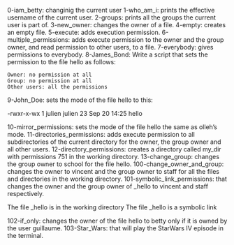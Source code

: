 0-iam_betty: changinig the current user
1-who_am_i: prints the effective username of the current user.
2-groups: prints all the groups the current user is part of.
3-new_owner: changes the owner of a file.
4-empty: creates an empty file.
5-execute: adds execution permission.
6-multiple_permissions:  adds execute permission to the owner and the group owner, and read permission to other users, to a file.
7-everybody: gives permissions to everybody.
8-James_Bond: Write a script that sets the permission to the file hello as follows:

    Owner: no permission at all
    Group: no permission at all
    Other users: all the permissions
9-John_Doe: sets the mode of the file hello to this:

-rwxr-x-wx 1 julien julien 23 Sep 20 14:25 hello

10-mirror_permissions: sets the mode of the file hello the same as olleh’s mode.
11-directories_permissions: adds execute permission to all subdirectories of the current directory for the owner, the group owner and all other users.
12-directory_permissions: creates a directory called my_dir with permissions 751 in the working directory.
13-change_group: changes the group owner to school for the file hello.
100-change_owner_and_group: changes the owner to vincent and the group owner to staff for all the files and directories in the working directory.
101-symbolic_link_permissions: that changes the owner and the group owner of _hello to vincent and staff respectively.

The file _hello is in the working directory
The file _hello is a symbolic link

102-if_only: changes the owner of the file hello to betty only if it is owned by the user guillaume.
103-Star_Wars: that will play the StarWars IV episode in the terminal.
